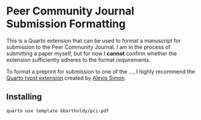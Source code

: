 # Peer Community Journal Submission Formatting

This is a Quarto extension that can be used to format a manuscript for submission to the Peer Community Journal.
I am in the process of submitting a paper myself, but for now I **cannot** confirm whether the extension
sufficiently adheres to the format requirements.

To format a preprint for submission to one of the ..., I highly recommend the
[Quarto typst extension](https://github.com/alxsimon/typst-pci) created by [Alexis Simon](https://github.com/alxsimon).

## Installing

```bash
quarto use template bbartholdy/pci-pdf
```

